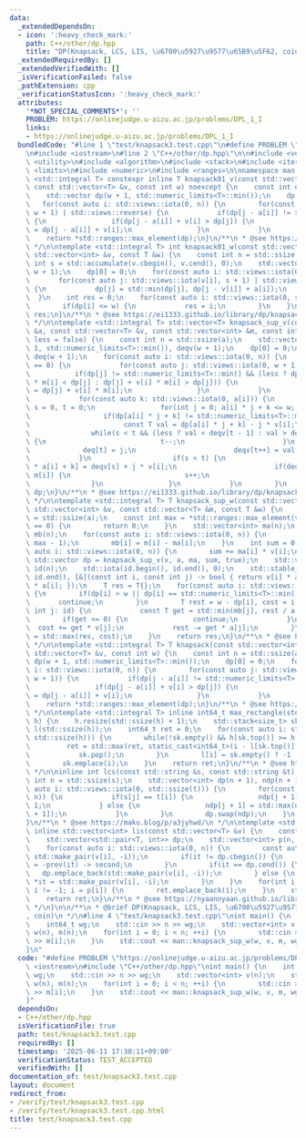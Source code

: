 ```yaml
---
data:
  _extendedDependsOn:
  - icon: ':heavy_check_mark:'
    path: C++/other/dp.hpp
    title: "DP(Knapsack, LCS, LIS, \u6700\u5927\u9577\u65B9\u5F62, coin)"
  _extendedRequiredBy: []
  _extendedVerifiedWith: []
  _isVerificationFailed: false
  _pathExtension: cpp
  _verificationStatusIcon: ':heavy_check_mark:'
  attributes:
    '*NOT_SPECIAL_COMMENTS*': ''
    PROBLEM: https://onlinejudge.u-aizu.ac.jp/problems/DPL_1_I
    links:
    - https://onlinejudge.u-aizu.ac.jp/problems/DPL_1_I
  bundledCode: "#line 1 \"test/knapsack3.test.cpp\"\n#define PROBLEM \"https://onlinejudge.u-aizu.ac.jp/problems/DPL_1_I\"\
    \n#include <iostream>\n#line 2 \"C++/other/dp.hpp\"\n\n#include <vector>\n#include\
    \ <utility>\n#include <algorithm>\n#include <stack>\n#include <iterator>\n#include\
    \ <limits>\n#include <numeric>\n#include <ranges>\n\nnamespace man {\ntemplate\
    \ <std::integral T> constexpr inline T knapsack01_v(const std::vector<int> &a,\
    \ const std::vector<T> &v, const int w) noexcept {\n    const int n = std::ssize(a);\n\
    \    std::vector dp(w + 1, std::numeric_limits<T>::min());\n    dp[0] = 0;\n \
    \   for(const auto i: std::views::iota(0, n)) {\n        for(const auto j: std::views::iota(a[i],\
    \ w + 1) | std::views::reverse) {\n            if(dp[j - a[i]] != std::numeric_limits<T>::min())\
    \ {\n                if(dp[j - a[i]] + v[i] > dp[j]) {\n                    dp[j]\
    \ = dp[j - a[i]] + v[i];\n                }\n            }\n        }\n    }\n\
    \    return *std::ranges::max_element(dp);\n}\n/**\n * @see https://ei1333.github.io/library/dp/knapsack-01.hpp\n\
    \ */\n\ntemplate <std::integral T> int knapsack01_w(const std::vector<T> &a, const\
    \ std::vector<int> &v, const T &w) {\n    const int n = std::ssize(a);\n    const\
    \ int s = std::accumulate(v.cbegin(), v.cend(), 0);\n    std::vector dp(s + 1,\
    \ w + 1);\n    dp[0] = 0;\n    for(const auto i: std::views::iota(0, n)) {\n \
    \       for(const auto j: std::views::iota(v[i], s + 1) | std::views::reverse)\
    \ {\n            dp[j] = std::min(dp[j], dp[j - v[i]] + a[i]);\n        }\n  \
    \  }\n    int res = 0;\n    for(const auto i: std::views::iota(0, s + 1)) {\n\
    \        if(dp[i] <= w) {\n            res = i;\n        }\n    }\n    return\
    \ res;\n}\n/**\n * @see https://ei1333.github.io/library/dp/knapsack-01-2.hpp\n\
    \ */\n\ntemplate <std::integral T> std::vector<T> knapsack_sup_v(const std::vector<int>\
    \ &a, const std::vector<T> &v, const std::vector<int> &m, const int w, const bool\
    \ less = false) {\n    const int n = std::ssize(a);\n    std::vector<T> dp(w +\
    \ 1, std::numeric_limits<T>::min()), deqv(w + 1);\n    dp[0] = 0;\n    std::vector<int>\
    \ deq(w + 1);\n    for(const auto i: std::views::iota(0, n)) {\n        if(a[i]\
    \ == 0) {\n            for(const auto j: std::views::iota(0, w + 1)) {\n     \
    \           if(dp[j] != std::numeric_limits<T>::min() && (less ? dp[j] + v[i]\
    \ * m[i] < dp[j] : dp[j] + v[i] * m[i] > dp[j])) {\n                    dp[j]\
    \ = dp[j] + v[i] * m[i];\n                }\n            }\n        } else {\n\
    \            for(const auto k: std::views::iota(0, a[i])) {\n                int\
    \ s = 0, t = 0;\n                for(int j = 0; a[i] * j + k <= w; ++j) {\n  \
    \                  if(dp[a[i] * j + k] != std::numeric_limits<T>::min()) {\n \
    \                       const T val = dp[a[i] * j + k] - j * v[i];\n         \
    \               while(s < t && (less ? val < deqv[t - 1] : val > deqv[t - 1]))\
    \ {\n                            t--;\n                        }\n           \
    \             deq[t] = j;\n                        deqv[t++] = val;\n        \
    \            }\n                    if(s < t) {\n                        dp[j\
    \ * a[i] + k] = deqv[s] + j * v[i];\n                        if(deq[s] == j -\
    \ m[i]) {\n                            s++;\n                        }\n     \
    \               }\n                }\n            }\n        }\n    }\n    return\
    \ dp;\n}\n/**\n * @see https://ei1333.github.io/library/dp/knapsack-limitations.hpp\n\
    \ */\n\ntemplate <std::integral T> T knapsack_sup_w(const std::vector<T> &a, const\
    \ std::vector<int> &v, const std::vector<T> &m, const T &w) {\n    const int n\
    \ = std::ssize(a);\n    const int max = *std::ranges::max_element(v);\n    if(max\
    \ == 0) {\n        return 0;\n    }\n    std::vector<int> ma(n);\n    std::vector<T>\
    \ mb(n);\n    for(const auto i: std::views::iota(0, n)) {\n        ma[i] = std::min<int>(m[i],\
    \ max - 1);\n        mb[i] = m[i] - ma[i];\n    }\n    int sum = 0;\n    for(const\
    \ auto i: std::views::iota(0, n)) {\n        sum += ma[i] * v[i];\n    }\n   \
    \ std::vector dp = knapsack_sup_v(v, a, ma, sum, true);\n    std::vector<int>\
    \ id(n);\n    std::iota(id.begin(), id.end(), 0);\n    std::stable_sort(id.begin(),\
    \ id.end(), [&](const int i, const int j) -> bool { return v[i] * a[j] > v[j]\
    \ * a[i]; });\n    T res = T{};\n    for(const auto i: std::views::iota(0, std::ssize(dp)))\
    \ {\n        if(dp[i] > w || dp[i] == std::numeric_limits<T>::min()) {\n     \
    \       continue;\n        }\n        T rest = w - dp[i], cost = i;\n        for(const\
    \ int j: id) {\n            const T get = std::min(mb[j], rest / a[j]);\n    \
    \        if(get <= 0) {\n                continue;\n            }\n          \
    \  cost += get * v[j];\n            rest -= get * a[j];\n        }\n        res\
    \ = std::max(res, cost);\n    }\n    return res;\n}\n/**\n * @see https://ei1333.github.io/library/dp/knapsack-limitations-2.hpp\n\
    \ */\n\ntemplate <std::integral T> T knapsack(const std::vector<int> &a, const\
    \ std::vector<T> &v, const int w) {\n    const int n = std::ssize(a);\n    std::vector\
    \ dp(w + 1, std::numeric_limits<T>::min());\n    dp[0] = 0;\n    for(const auto\
    \ i: std::views::iota(0, n)) {\n        for(const auto j: std::views::iota(a[i],\
    \ w + 1)) {\n            if(dp[j - a[i]] != std::numeric_limits<T>::min()) {\n\
    \                if(dp[j - a[i]] + v[i] > dp[j]) {\n                    dp[j]\
    \ = dp[j - a[i]] + v[i];\n                }\n            }\n        }\n    }\n\
    \    return *std::ranges::max_element(dp);\n}\n/**\n * @see https://ei1333.github.io/library/dp/knapsack.hpp\n\
    \ */\n\ntemplate <std::integral T> inline int64_t max_rectangle(std::vector<T>\
    \ h) {\n    h.resize(std::ssize(h) + 1);\n    std::stack<size_t> sk;\n    std::vector<int>\
    \ l(std::ssize(h));\n    int64_t ret = 0;\n    for(const auto i: std::views::iota(0,\
    \ std::ssize(h))) {\n        while(!sk.empty() && h[sk.top()] >= h[i]) {\n   \
    \         ret = std::max(ret, static_cast<int64_t>(i - l[sk.top()] - 1) * h[sk.top()]);\n\
    \            sk.pop();\n        }\n        l[i] = sk.empty() ? -1 : sk.top();\n\
    \        sk.emplace(i);\n    }\n    return ret;\n}\n/**\n * @see https://ei1333.github.io/library/dp/largest-rectangle.hpp\n\
    \ */\n\ninline int lcs(const std::string &s, const std::string &t) {\n    const\
    \ int n = std::ssize(s);\n    std::vector<int> dp(n + 1), ndp(n + 1);\n    for(const\
    \ auto i: std::views::iota(0, std::ssize(t))) {\n        for(const auto j: std::views::iota(0,\
    \ n)) {\n            if(s[j] == t[i]) {\n                ndp[j + 1] = dp[j] +\
    \ 1;\n            } else {\n                ndp[j + 1] = std::max(ndp[j], dp[j\
    \ + 1]);\n            }\n        }\n        dp.swap(ndp);\n    }\n    return dp[n];\n\
    }\n/**\n * @see https://maku.blog/p/a3jyhwd/\n */\n\ntemplate <std::integral T>\
    \ inline std::vector<int> lis(const std::vector<T> &v) {\n    const int n = std::ssize(v);\n\
    \    std::vector<std::pair<T, int>> dp;\n    std::vector<int> p(n, -1), ret;\n\
    \    for(const auto i: std::views::iota(0, n)) {\n        const auto it = std::ranges::lower_bound(dp,\
    \ std::make_pair(v[i], -i));\n        if(it != dp.cbegin()) {\n            p[i]\
    \ = -prev(it) -> second;\n        }\n        if(it == dp.cend()) {\n         \
    \   dp.emplace_back(std::make_pair(v[i], -i));\n        } else {\n           \
    \ *it = std::make_pair(v[i], -i);\n        }\n    }\n    for(int i = -dp.back().second;\
    \ i != -1; i = p[i]) {\n        ret.emplace_back(i);\n    }\n    std::ranges::reverse(ret);\n\
    \    return ret;\n}\n/**\n * @see https://nyaannyaan.github.io/library/dp/longest-increasing-sequence.hpp\n\
    \ */\n}\n\n/**\n * @brief DP(Knapsack, LCS, LIS, \u6700\u5927\u9577\u65B9\u5F62\
    , coin)\n */\n#line 4 \"test/knapsack3.test.cpp\"\nint main() {\n    int n;\n\
    \    int64_t wg;\n    std::cin >> n >> wg;\n    std::vector<int> v(n);\n    std::vector<int64_t>\
    \ w(n), m(n);\n    for(int i = 0; i < n; ++i) {\n        std::cin >> v[i] >> w[i]\
    \ >> m[i];\n    }\n    std::cout << man::knapsack_sup_w(w, v, m, wg) << '\\n';\n\
    }\n"
  code: "#define PROBLEM \"https://onlinejudge.u-aizu.ac.jp/problems/DPL_1_I\"\n#include\
    \ <iostream>\n#include \"C++/other/dp.hpp\"\nint main() {\n    int n;\n    int64_t\
    \ wg;\n    std::cin >> n >> wg;\n    std::vector<int> v(n);\n    std::vector<int64_t>\
    \ w(n), m(n);\n    for(int i = 0; i < n; ++i) {\n        std::cin >> v[i] >> w[i]\
    \ >> m[i];\n    }\n    std::cout << man::knapsack_sup_w(w, v, m, wg) << '\\n';\n\
    }"
  dependsOn:
  - C++/other/dp.hpp
  isVerificationFile: true
  path: test/knapsack3.test.cpp
  requiredBy: []
  timestamp: '2025-06-11 17:30:11+09:00'
  verificationStatus: TEST_ACCEPTED
  verifiedWith: []
documentation_of: test/knapsack3.test.cpp
layout: document
redirect_from:
- /verify/test/knapsack3.test.cpp
- /verify/test/knapsack3.test.cpp.html
title: test/knapsack3.test.cpp
---
```

